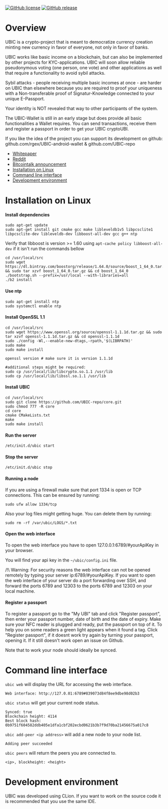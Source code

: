[![GitHub license](https://img.shields.io/github/license/UBIC-repo/core)](https://github.com/UBIC-repo/core/blob/master/LICENSE)
[![GitHub release](https://img.shields.io/github/release/UBIC-repo/core)](https://github.com/UBIC-repo/core/releases/)


# Overview

UBIC is a crypto-project that is meant to democratize currency creation minting new currency in favor of everyone, not only in favor of banks. 

UBIC works like basic income on a blockchain, but can also be implemented by other projects for KYC-applications. UBIC will soon allow reliable pseudonymous voting (one person, one vote) and other applications as well that require a functionality to avoid sybil attacks.

Sybil attacks - people receiving multiple basic incomes at once - are harder on UBIC than elsewhere because you are required to proof your uniqueness with a Non-transferable proof of Signatur-Knowledge connected to your unique E-Passport. 

Your identity is NOT revealed that way to other participants of the system. 

The UBIC-Wallet is still in an early stage but does provide all basic functionalities a Wallet requires. You can send transactions, receive them and register a passport in order to get your UBIC cryptoUBI.

If you like the idea of the project you can support its development on github: github.com/rgex/UBIC-android-wallet &
github.com/UBIC-repo

 - [Whitepaper](https://github.com/UBIC-repo/Whitepaper/blob/master/README.md)
 - [Reddit](https://www.reddit.com/r/UBIC/)
 - [Bitcointalk announcement](https://bitcointalk.org/index.php?topic=3021063.0)
 - [Installation on Linux](#installation-on-linux)
 - [Command line interface](#command-line-interface)
 - [Development environment](#development-environment)
 
# Installation on Linux

#### Install dependencies
```
sudo apt-get update
sudo apt-get install git cmake gcc make libleveldb1v5 libpcsclite1 libpcsclite-dev libleveldb-dev libboost-all-dev gcc g++ ntp
```
Verify that libboost is version >= 1.60 using ```apt-cache policy libboost-all-dev``` if it isn't run the commands bellow
```
cd /usr/local/src
sudo wget https://dl.bintray.com/boostorg/release/1.64.0/source/boost_1_64_0.tar.gz && sudo tar xzvf boost_1_64_0.tar.gz && cd boost_1_64_0
./bootstrap.sh --prefix=/usr/local --with-libraries=all
./b2 install
```

#### Use ntp
```
sudo apt-get install ntp
sudo systemctl enable ntp
```

#### Install OpenSSL 1.1
```
cd /usr/local/src
sudo wget https://www.openssl.org/source/openssl-1.1.1d.tar.gz && sudo tar xzvf openssl-1.1.1d.tar.gz && cd openssl-1.1.1d
sudo ./config -Wl,--enable-new-dtags,-rpath,'$(LIBRPATH)'
sudo make
sudo make install

openssl version # make sure it is version 1.1.1d

#additional steps might be required:
sudo cp /usr/local/lib/libcrypto.so.1.1 /usr/lib
sudo cp /usr/local/lib/libssl.so.1.1 /usr/lib
```

#### Install UBIC
```
cd /usr/local/src
sudo git clone https://github.com/UBIC-repo/core.git
sudo chmod 777 -R core
cd core
cmake CMakeLists.txt
make
sudo make install
```

#### Run the server
```
/etc/init.d/ubic start
```

#### Stop the server
```
/etc/init.d/ubic stop
```

#### Running a node 
If you are using a firewall make sure that port 1334 is open or TCP connections.
This can be ensured by running: 

```
sudo ufw allow 1334/tcp
```

Also your log files might getting huge. You can delete them by running:

```
sudo rm -rf /var/ubic/LOGS/*.txt
```

#### Open the web interface
To open the web interface you have to open 127.0.0.1:6789/#yourApiKey in your browser.

You will find your api key in the ```~/ubic/config.ini``` file.

/!\ Warning: For security reasons the web interface can not be opened remotely by typing your server ip:6789/#yourApiKey.
If you want to open the web interface of your server do a port forwarding over SSH, and forward the ports 6789 and 12303 to the ports 6789 and 12303 on your local machine.

#### Register a passport
To register a passport go to the "My UBI" tab and click "Register passport", then enter your passport number, date of birth and the date of expiry.
Make sure your NFC reader is plugged and ready, put the passport on top of it. To help you on some readers a green light appears when it found a tag.
Click "Register passport", if it doesnt work try again by turning your passport, opening it. If it still doesn't work open an issue on Github.

Note that to work your node should ideally be synced.

# Command line interface

```ubic web``` will display the URL for accessing the web interface.
```
Web interface: http://127.0.01:6789#839073d84f8ee9dbe98d02b3
```

```ubic status``` will get your current node status.
```
Synced: true
Blockchain height: 4114
Best block hash: 0b9751f604582ddb405e1dfa1cbf202ecbd0621b3b7f9d70ba21456675a017c8
```

```ubic add-peer <ip address>``` will add a new node to your node list.
```
Adding peer succeeded
```

```ubic peers``` will return the peers you are connected to.
```
<ip>, blockheight: <height>
```

# Development environment
UBIC was developed using CLion. If you want to work on the source code it is recommended that you use the same IDE.
